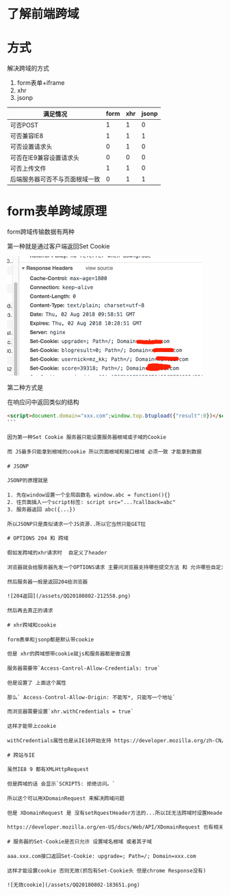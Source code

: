 # 了解前端跨域

# 方式 

解决跨域的方式

1. form表单+iframe
2. xhr
3. jsonp

| 满足情况 | form | xhr | jsonp | 
| --- | --- | --- | --- |
| 可否POST | 1 | 1 | 0 |
| 可否兼容IE8 | 1 | 1| 1 |
| 可否设置请求头 | 0 | 1 | 0 |
| 可否在IE9兼容设置请求头 | 0 | 0 | 0 |
| 可否上传文件 | 1 | 1 | 0 |
| 后端服务器可否不与页面根域一致 | 0 | 1 | 1 |

# form表单跨域原理

form跨域传输数据有两种

第一种就是通过客户端返回Set Cookie

![Set Cookie](/assets/QQ20180802-175921.png)

第二种方式是 

在响应问中返回类似的结构

````html
<script>document.domain="xxx.com";window.top.btupload({"result":0})</script>
```

因为第一种Set Cookie 服务器只能设置服务器根域或子域的Cookie

而 JS最多只能拿到根域的cookie 所以页面根域和接口根域 必须一致 才能拿到数据

# JSONP

JSONP的原理就是

1. 先在window设置一个全局函数名 window.abc = function(){}
2. 往页面插入一个script标签: script src="...?callback=abc"
3. 服务器返回 abc({...}) 

所以JSONP只是类似请求一个JS资源..所以它当然只能GET拉

# OPTIONS 204 和 跨域

假如发跨域的xhr请求时  自定义了header

浏览器就会给服务器先发一个OPTIONS请求 主要问浏览器支持哪些提交方法 和 允许哪些自定义头

然后服务器一般是返回204给浏览器

![204返回](/assets/QQ20180802-212558.png)

然后再去真正的请求

# xhr跨域和cookie

form表单和jsonp都是默认带cookie

但是 xhr的跨域想带cookie就js和服务器都是做设置

服务器需要带`Access-Control-Allow-Credentials: true`

但是设置了 上面这个属性

那么` Access-Control-Allow-Origin: 不能写*, 只能写一个地址`

而浏览器需要设置`xhr.withCredentials = true`

这样才能带上cookie

withCredentials属性也是从IE10开始支持 https://developer.mozilla.org/zh-CN/docs/Web/API/XMLHttpRequest/withCredentials

# 跨站与IE

虽然IE8 9 都有XMLHttpRequest 

但是跨域的话 会显示`SCRIPT5: 拒绝访问。`

所以这个可以用XDomainRequest 来解决跨域问题

但是 XDomainRequest 是 没有setRquestHeader方法的...所以IE无法跨域时设置Header

https://developer.mozilla.org/en-US/docs/Web/API/XDomainRequest 也有相关的介绍

# 服务器的Set-Cookie是否只允许 设置域名根域 或者其子域

aaa.xxx.com接口返回Set-Cookie: upgrade=; Path=/; Domain=xxx.com

这样才能设置cookie 否则无效(抓包有Set-Cookie头 但是chrome Response没有)

![无效cookie](/assets/QQ20180802-183651.png)


